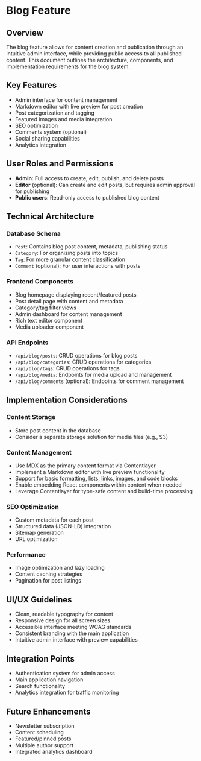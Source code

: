 # Blog Feature

## Overview
The blog feature allows for content creation and publication through an intuitive admin interface, while providing public access to all published content. This document outlines the architecture, components, and implementation requirements for the blog system.

## Key Features
- Admin interface for content management
- Markdown editor with live preview for post creation
- Post categorization and tagging
- Featured images and media integration
- SEO optimization
- Comments system (optional)
- Social sharing capabilities
- Analytics integration

## User Roles and Permissions
- **Admin**: Full access to create, edit, publish, and delete posts
- **Editor** (optional): Can create and edit posts, but requires admin approval for publishing
- **Public users**: Read-only access to published blog content

## Technical Architecture

### Database Schema
- `Post`: Contains blog post content, metadata, publishing status
- `Category`: For organizing posts into topics
- `Tag`: For more granular content classification
- `Comment` (optional): For user interactions with posts

### Frontend Components
- Blog homepage displaying recent/featured posts
- Post detail page with content and metadata
- Category/tag filter views
- Admin dashboard for content management
- Rich text editor component
- Media uploader component

### API Endpoints
- `/api/blog/posts`: CRUD operations for blog posts
- `/api/blog/categories`: CRUD operations for categories
- `/api/blog/tags`: CRUD operations for tags
- `/api/blog/media`: Endpoints for media upload and management
- `/api/blog/comments` (optional): Endpoints for comment management

## Implementation Considerations

### Content Storage
- Store post content in the database
- Consider a separate storage solution for media files (e.g., S3)

### Content Management
- Use MDX as the primary content format via Contentlayer
- Implement a Markdown editor with live preview functionality
- Support for basic formatting, lists, links, images, and code blocks
- Enable embedding React components within content when needed
- Leverage Contentlayer for type-safe content and build-time processing

### SEO Optimization
- Custom metadata for each post
- Structured data (JSON-LD) integration
- Sitemap generation
- URL optimization

### Performance
- Image optimization and lazy loading
- Content caching strategies
- Pagination for post listings

## UI/UX Guidelines
- Clean, readable typography for content
- Responsive design for all screen sizes
- Accessible interface meeting WCAG standards
- Consistent branding with the main application
- Intuitive admin interface with preview capabilities

## Integration Points
- Authentication system for admin access
- Main application navigation
- Search functionality
- Analytics integration for traffic monitoring

## Future Enhancements
- Newsletter subscription
- Content scheduling
- Featured/pinned posts
- Multiple author support
- Integrated analytics dashboard